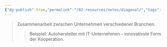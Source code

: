 ```yaml
---
{"dg-publish":true,"permalink":"/02-resources/notes/diagonal/","tags":["wirtschaft/kooperation","BWL"],"noteIcon":"","updated":"2025-09-05T10:12:28.909+02:00"}
---
```


>Zusammenarbeit zwischen Unternehmen verschiedener Branchen.
>>Beispiel: Autohersteller mit IT-Unternehmen - innovativste Form der Kooperation.